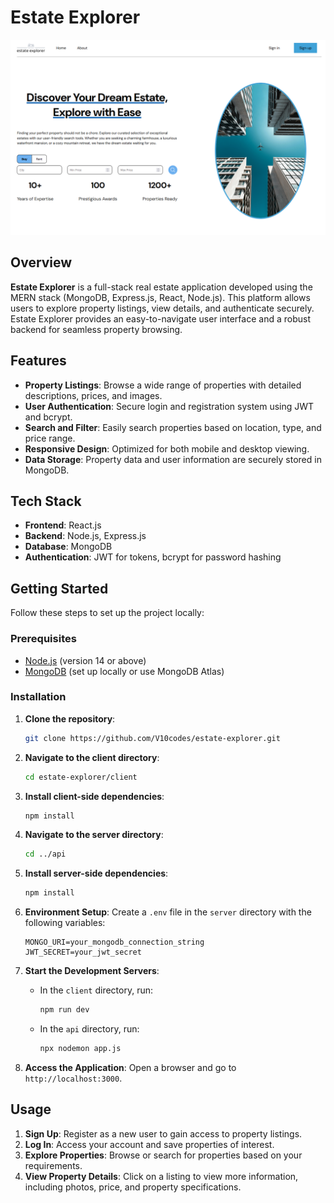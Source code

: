 # Estate Explorer

![HomePage](https://github.com/V10codes/estate-explorer/blob/main/client/public/HomePage.png)

## Overview

**Estate Explorer** is a full-stack real estate application developed using the MERN stack (MongoDB, Express.js, React, Node.js). This platform allows users to explore property listings, view details, and authenticate securely. Estate Explorer provides an easy-to-navigate user interface and a robust backend for seamless property browsing.

## Features

- **Property Listings**: Browse a wide range of properties with detailed descriptions, prices, and images.
- **User Authentication**: Secure login and registration system using JWT and bcrypt.
- **Search and Filter**: Easily search properties based on location, type, and price range.
- **Responsive Design**: Optimized for both mobile and desktop viewing.
- **Data Storage**: Property data and user information are securely stored in MongoDB.

## Tech Stack

- **Frontend**: React.js
- **Backend**: Node.js, Express.js
- **Database**: MongoDB
- **Authentication**: JWT for tokens, bcrypt for password hashing

## Getting Started

Follow these steps to set up the project locally:

### Prerequisites

- [Node.js](https://nodejs.org/) (version 14 or above)
- [MongoDB](https://www.mongodb.com/) (set up locally or use MongoDB Atlas)

### Installation

1. **Clone the repository**:
    ```bash
    git clone https://github.com/V10codes/estate-explorer.git
    ```

2. **Navigate to the client directory**:
    ```bash
    cd estate-explorer/client
    ```

3. **Install client-side dependencies**:
    ```bash
    npm install
    ```

4. **Navigate to the server directory**:
    ```bash
    cd ../api
    ```

5. **Install server-side dependencies**:
    ```bash
    npm install
    ```

6. **Environment Setup**: Create a `.env` file in the `server` directory with the following variables:
    ```env
    MONGO_URI=your_mongodb_connection_string
    JWT_SECRET=your_jwt_secret
    ```

7. **Start the Development Servers**:
    - In the `client` directory, run:
      ```bash
      npm run dev
      ```
    - In the `api` directory, run:
      ```bash
      npx nodemon app.js
      ```

8. **Access the Application**: Open a browser and go to `http://localhost:3000`.

## Usage

1. **Sign Up**: Register as a new user to gain access to property listings.
2. **Log In**: Access your account and save properties of interest.
3. **Explore Properties**: Browse or search for properties based on your requirements.
4. **View Property Details**: Click on a listing to view more information, including photos, price, and property specifications.



